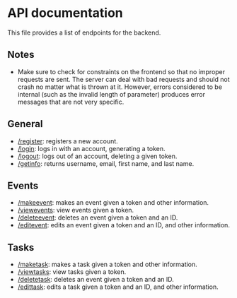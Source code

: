 # API documentation
This file provides a list of endpoints for the backend.

## Notes
* Make sure to check for constraints on the frontend so that no improper requests are sent. The server can deal with bad requests and should not crash no matter what is thrown at it. However, errors considered to be internal (such as the invalid length of parameter) produces error messages that are not very specific.

## General
* [/register](register.md): registers a new account.
* [/login](login.md): logs in with an account, generating a token.
* [/logout](logout.md): logs out of an account, deleting a given token.
* [/getinfo](getinfo.md): returns username, email, first name, and last name.

## Events
* [/makeevent](makeevent.md): makes an event given a token and other information.
* [/viewevents](viewevents.md): view events given a token.
* [/deleteevent](deleteevent.md): deletes an event given a token and an ID.
* [/editevent](editevent.md): edits an event given a token and an ID, and other information.

## Tasks
* [/maketask](maketask.md): makes a task given a token and other information.
* [/viewtasks](viewtasks.md): view tasks given a token.
* [/deletetask](deletetask.md): deletes an event given a token and an ID.
* [/edittask](edittask.md): edits a task given a token and an ID, and other information.
